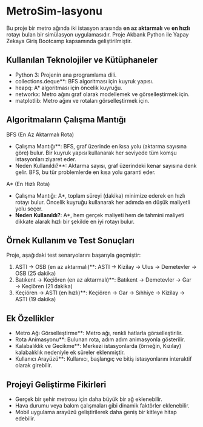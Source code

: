 # MetroSim-lasyonu
Bu proje bir metro ağında iki istasyon arasında **en az aktarmalı** ve **en hızlı** rotayı bulan bir simülasyon uygulamasıdır. Proje Akbank Python ile Yapay Zekaya Giriş Bootcamp kapsamında geliştirilmiştir.

## Kullanılan Teknolojiler ve Kütüphaneler
- Python 3: Projenin ana programlama dili.
- collections.deque**: BFS algoritması için kuyruk yapısı.
- heapq: A* algoritması için öncelik kuyruğu.
- networkx: Metro ağını graf olarak modellemek ve görselleştirmek için.
- matplotlib: Metro ağını ve rotaları görselleştirmek için.

## Algoritmaların Çalışma Mantığı
BFS (En Az Aktarmalı Rota)
- Çalışma Mantığı**: BFS, graf üzerinde en kısa yolu (aktarma sayısına göre) bulur. Bir kuyruk yapısı kullanarak her seviyede tüm komşu istasyonları ziyaret eder.
- Neden Kullanıldı?**: Aktarma sayısı, graf üzerindeki kenar sayısına denk gelir. BFS, bu tür problemlerde en kısa yolu garanti eder.

 A* (En Hızlı Rota)
- Çalışma Mantığı: A*, toplam süreyi (dakika) minimize ederek en hızlı rotayı bulur. Öncelik kuyruğu kullanarak her adımda en düşük maliyetli yolu seçer.
- **Neden Kullanıldı?**: A*, hem gerçek maliyeti hem de tahmini maliyeti dikkate alarak hızlı bir şekilde en iyi rotayı bulur.

## Örnek Kullanım ve Test Sonuçları
Proje, aşağıdaki test senaryolarını başarıyla geçmiştir:
1. ASTI → OSB (en az aktarmalı)**: ASTI → Kizilay → Ulus → Demetevler → OSB (25 dakika)
2. Batıkent → Keçiören (en az aktarmalı)**: Batıkent → Demetevler → Gar → Keçiören (21 dakika)
3. Keçiören → ASTI (en hızlı)**: Keçiören → Gar → Sıhhiye → Kizilay → ASTI (19 dakika)

## Ek Özellikler
- Metro Ağı Görselleştirme**: Metro ağı, renkli hatlarla görselleştirilir.
- Rota Animasyonu**: Bulunan rota, adım adım animasyonla gösterilir.
- Kalabalıklık ve Gecikme**: Merkezi istasyonlarda (örneğin, Kızılay) kalabalıklık nedeniyle ek süreler eklenmiştir.
- Kullanıcı Arayüzü**: Kullanıcı, başlangıç ve bitiş istasyonlarını interaktif olarak girebilir.

## Projeyi Geliştirme Fikirleri
- Gerçek bir şehir metrosu için daha büyük bir ağ eklenebilir.
- Hava durumu veya bakım çalışmaları gibi dinamik faktörler eklenebilir.
- Mobil uygulama arayüzü geliştirilerek daha geniş bir kitleye hitap edebilir.
